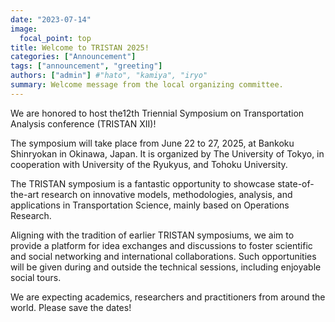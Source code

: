 ```yaml
---
date: "2023-07-14"
image:
  focal_point: top
title: Welcome to TRISTAN 2025!
categories: ["Announcement"]
tags: ["announcement", "greeting"]
authors: ["admin"] #"hato", "kamiya", "iryo"
summary: Welcome message from the local organizing committee.
---
```


We are honored to host the12th Triennial Symposium on Transportation Analysis conference (TRISTAN XII)! 

The symposium will take place from June 22 to 27, 2025, at Bankoku Shinryokan in Okinawa, Japan. It is organized by The University of Tokyo, in cooperation with University of the Ryukyus, and Tohoku University.

The TRISTAN symposium is a fantastic opportunity to showcase state-of-the-art research on innovative models, methodologies, analysis, and applications in Transportation Science, mainly based on Operations Research. 

Aligning with the tradition of earlier TRISTAN symposiums, we aim to provide a platform for idea exchanges and discussions to foster scientific and social networking and international collaborations. 
Such opportunities will be given during and outside the technical sessions, including enjoyable social tours.

We are expecting academics, researchers and practitioners from around the world. Please save the dates!
